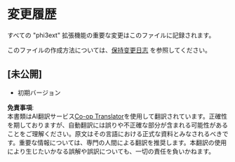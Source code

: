 <!--
CO_OP_TRANSLATOR_METADATA:
{
  "original_hash": "dbb0b6218ce5f9cf0ede8f4201f6ad58",
  "translation_date": "2025-05-08T06:44:32+00:00",
  "source_file": "code/07.Lab/01/Apple/phi3ext/CHANGELOG.md",
  "language_code": "ja"
}
-->
# 変更履歴

すべての "phi3ext" 拡張機能の重要な変更はこのファイルに記録されます。

このファイルの作成方法については、[保持变更日志](http://keepachangelog.com/) を参照してください。

## [未公開]

- 初期バージョン

**免責事項**:  
本書類はAI翻訳サービス[Co-op Translator](https://github.com/Azure/co-op-translator)を使用して翻訳されています。正確性を期しておりますが、自動翻訳には誤りや不正確な部分が含まれる可能性があることをご理解ください。原文はその言語における正式な資料とみなされるべきです。重要な情報については、専門の人間による翻訳を推奨します。本翻訳の使用により生じたいかなる誤解や誤訳についても、一切の責任を負いかねます。